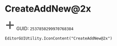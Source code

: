 # CreateAddNew@2x
![](/img/CreateAddNew@2x.png)
GUID: `2537850299970768384`
```
EditorGUIUtility.IconContent("CreateAddNew@2x")
```
